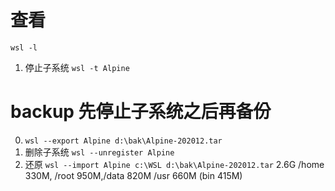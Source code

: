 # 查看
`wsl -l`  
1. 停止子系统 `wsl -t Alpine`


# backup 先停止子系统之后再备份
0. `wsl --export Alpine d:\bak\Alpine-202012.tar`
1. 删除子系统  `wsl --unregister Alpine`
2. 还原        `wsl --import Alpine c:\WSL d:\bak\Alpine-202012.tar`  2.6G /home 330M, /root 950M,/data 820M /usr 660M (bin 415M)

 
